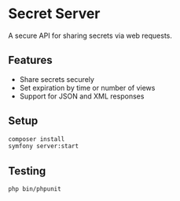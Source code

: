 # Secret Server

A secure API for sharing secrets via web requests.

## Features
- Share secrets securely
- Set expiration by time or number of views
- Support for JSON and XML responses

## Setup
```bash
composer install
symfony server:start
```

## Testing
```bash
php bin/phpunit
```